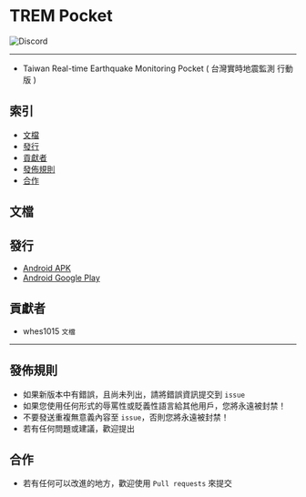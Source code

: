 # TREM Pocket
<img alt="Discord" src="https://img.shields.io/discord/926545182407688273">

------

- Taiwan Real-time Earthquake Monitoring Pocket ( 台灣實時地震監測 行動版 )

## 索引
- [文檔](#文檔)
- [發行](#發行)
- [貢獻者](#貢獻者)
- [發佈規則](#發佈規則)
- [合作](#合作)

## 文檔

## 發行
- [Android APK]()
- [Android Google Play](https://play.google.com/store/apps/details?id=com.exptech.tw.trem)

## 貢獻者
- whes1015 `文檔`

------

## 發佈規則
- 如果新版本中有錯誤，且尚未列出，請將錯誤資訊提交到 ```issue```
- 如果您使用任何形式的辱罵性或貶義性語言給其他用戶，您將永遠被封禁！
- 不要發送重複無意義內容至 ```issue```，否則您將永遠被封禁！
- 若有任何問題或建議，歡迎提出

## 合作
- 若有任何可以改進的地方，歡迎使用 ```Pull requests``` 來提交
